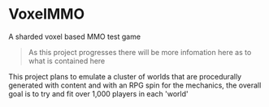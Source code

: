 # VoxelMMO
A sharded voxel based MMO test game 

> As this project progresses there will be more infomation here as to what is contained here

This project plans to emulate a cluster of worlds that are procedurally generated with content and with an RPG spin for the mechanics, the overall goal is to try and fit over 1,000 players in each 'world'
